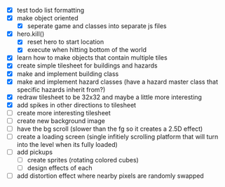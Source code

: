 - [x] test todo list formatting
- [x] make object oriented
    - [x] seperate game and classes into separate js files
- [x] hero.kill()
    - [x] reset hero to start location
    - [x] execute when hitting bottom of the world
- [x] learn how to make objects that contain multiple tiles
- [x] create simple tilesheet for buildings and hazards
- [x] make and implement building class
- [x] make and implement hazard classes (have a hazard master class that specific hazards inherit from?)
- [x] redraw tilesheet to be 32x32 and maybe a little more interesting
- [x] add spikes in other directions to tilesheet
- [ ] create more interesting tilesheet
- [ ] create new background image
- [ ] have the bg scroll (slower than the fg so it creates a 2.5D effect)
- [ ] create a loading screen (single infitiely scrolling platform that will turn into the level when its fully loaded)
- [ ] add pickups
    - [ ] create sprites (rotating colored cubes)
    - [ ] design effects of each
- [ ] add distortion effect where nearby pixels are randomly swapped
